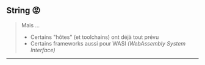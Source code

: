 ## String 😡

> Mais ...
> - Certains "hôtes" (et toolchains) ont déjà tout prévu
> - Certains frameworks aussi pour WASI *(WebAssembly System Interface)*

---

